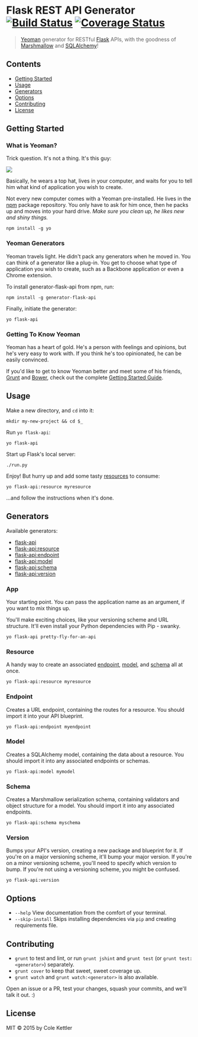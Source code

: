 # Flask REST API Generator [![Build Status](https://secure.travis-ci.org/ColeKettler/generator-flask-api.png?branch=master)](https://travis-ci.org/ColeKettler/generator-flask-api) [![Coverage Status](https://coveralls.io/repos/ColeKettler/generator-flask-api/badge.svg?branch=master&service=github)](https://coveralls.io/github/ColeKettler/generator-flask-api?branch=master)

> [Yeoman](http://yeoman.io) generator for RESTful [Flask](http://flask.pocoo.org/) APIs, with the goodness of [Marshmallow](http://marshmallow.readthedocs.org) and [SQLAlchemy](http://www.sqlalchemy.org)!

## Contents

* [Getting Started](#getting-started)
* [Usage](#usage)
* [Generators](#generators)
* [Options](#options)
* [Contributing](#contributing)
* [License](#license)

## Getting Started

### What is Yeoman?

Trick question. It's not a thing. It's this guy:

![](http://i.imgur.com/JHaAlBJ.png)

Basically, he wears a top hat, lives in your computer, and waits for you to tell him what kind of application you wish to create.

Not every new computer comes with a Yeoman pre-installed. He lives in the [npm](https://npmjs.org) package repository. You only have to ask for him once, then he packs up and moves into your hard drive. *Make sure you clean up, he likes new and shiny things.*

```
npm install -g yo
```

### Yeoman Generators

Yeoman travels light. He didn't pack any generators when he moved in. You can think of a generator like a plug-in. You get to choose what type of application you wish to create, such as a Backbone application or even a Chrome extension.

To install generator-flask-api from npm, run:

```
npm install -g generator-flask-api
```

Finally, initiate the generator:

```
yo flask-api
```

### Getting To Know Yeoman

Yeoman has a heart of gold. He's a person with feelings and opinions, but he's very easy to work with. If you think he's too opinionated, he can be easily convinced.

If you'd like to get to know Yeoman better and meet some of his friends, [Grunt](http://gruntjs.com) and [Bower](http://bower.io), check out the complete [Getting Started Guide](https://github.com/yeoman/yeoman/wiki/Getting-Started).

## Usage

Make a new directory, and `cd` into it:

```
mkdir my-new-project && cd $_
```

Run `yo flask-api`:

```
yo flask-api
```

Start up Flask's local server:

```
./run.py
```

Enjoy! But hurry up and add some tasty [resources](#resource) to consume:

```
yo flask-api:resource myresource
```

...and follow the instructions when it's done.

## Generators

Available generators:

* [flask-api](#app)
* [flask-api:resource](#resource)
* [flask-api:endpoint](#endpoint)
* [flask-api:model](#model)
* [flask-api:schema](#schema)
* [flask-api:version](#version)

### App

Your starting point. You can pass the application name as an argument, if you want to mix things up.

You'll make exciting choices, like your versioning scheme and URL structure. It'll even install your Python dependencies with Pip - swanky.

```
yo flask-api pretty-fly-for-an-api
```

### Resource

A handy way to create an associated [endpoint](#endpoint), [model](#model), and [schema](#schema) all at once.

```
yo flask-api:resource myresource
```

### Endpoint

Creates a URL endpoint, containing the routes for a resource. You should import it into your API blueprint.

```
yo flask-api:endpoint myendpoint
```

### Model

Creates a SQLAlchemy model, containing the data about a resource. You should import it into any associated endpoints or schemas.

```
yo flask-api:model mymodel
```

### Schema

Creates a Marshmallow serialization schema, containing validators and object structure for a model. You should import it into any associated endpoints.

```
yo flask-api:schema myschema
```

### Version

Bumps your API's version, creating a new package and blueprint for it. If you're on a major versioning scheme, it'll bump your major version. If you're on a minor versioning scheme, you'll need to specify which version to bump. If you're not using a versioning scheme, you might be confused.

```
yo flask-api:version
```

## Options

* `--help` View documentation from the comfort of your terminal.
* `--skip-install` Skips installing dependencies via `pip` and creating requirements file.

## Contributing

* `grunt` to test and lint, or run `grunt jshint` and `grunt test` (or `grunt test:<generator>`) separately.
* `grunt cover` to keep that sweet, sweet coverage up.
* `grunt watch` and `grunt watch:<generator>` is also available.

Open an issue or a PR, test your changes, squash your commits, and we'll talk it out. :)

## License

MIT © 2015 by Cole Kettler

